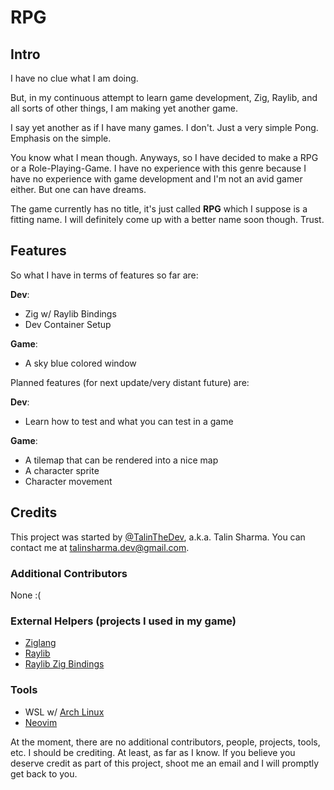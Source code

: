 # RPG

## Intro
I have no clue what I am doing.

But, in my continuous attempt to learn game development, Zig, Raylib, and all
sorts of other things, I am making yet another game. 

I say yet another as if I have many games. I don't. Just a very simple Pong.
Emphasis on the simple.

You know what I mean though. Anyways, so I have decided to make a RPG or a
Role-Playing-Game. I have no experience with this genre because I have no
experience with game development and I'm not an avid gamer either. But one can
have dreams. 

The game currently has no title, it's just called **RPG** which I suppose is a
fitting name. I will definitely come up with a better name soon though. Trust.

## Features
So what I have in terms of features so far are:

**Dev**:
- Zig w/ Raylib Bindings
- Dev Container Setup

**Game**:
- A sky blue colored window

Planned features (for next update/very distant future) are:

**Dev**:
- Learn how to test and what you can test in a game

**Game**:
- A tilemap that can be rendered into a nice map
- A character sprite
- Character movement

## Credits
This project was started by [@TalinTheDev](http://github.com/TalinTheDev), 
a.k.a. Talin Sharma. You can contact me at
[talinsharma.dev@gmail.com](mailto:talinsharma.dev@gmail.com).

### Additional Contributors
None :(

### External Helpers (projects I used in my game)
- [Ziglang](https://ziglang.org/)
- [Raylib](https://www.raylib.com/)
- [Raylib Zig Bindings](https://github.com/Not-Nik/raylib-zig)

### Tools
- WSL w/ [Arch Linux](https://archlinux.org/)
- [Neovim](https://neovim.io/)


At the moment, there are no additional contributors, people, projects, tools,
etc. I should be crediting. At least, as far as I know. If you believe you
deserve credit as part of this project, shoot me an email and I will promptly
get back to you.
